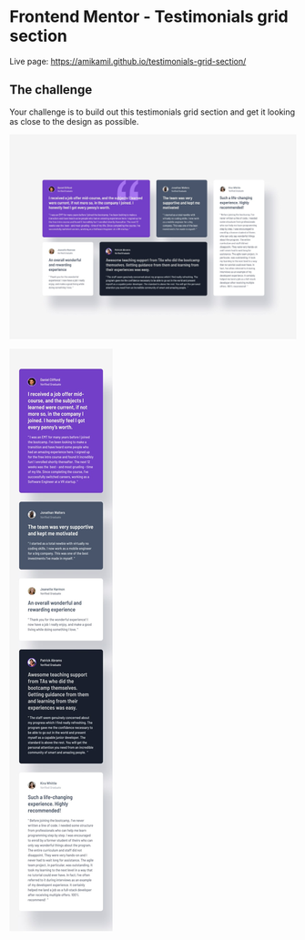 # Frontend Mentor - Testimonials grid section

Live page: https://amikamil.github.io/testimonials-grid-section/

## The challenge

Your challenge is to build out this testimonials grid section and get it looking as close to the design as possible.

![Deskop design](design/desktop-design.jpg)

![Mobile design](design/mobile-design.jpg)
